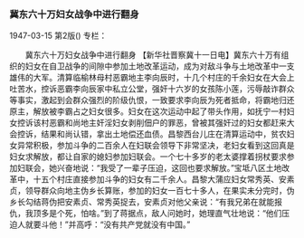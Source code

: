 ### 冀东六十万妇女战争中进行翻身

1947-03-15
第2版()
专栏：

　　冀东六十万妇女战争中进行翻身
    【新华社晋察冀十一日电】冀东六十万有组织的妇女在自卫战争的间隙中参加土地改革运动，成为对敌斗争与土地改革中一支雄伟的大军。清算临榆林母村恶霸地主李向辰时，十几个村庄的千余妇女在大会上吐苦水，控诉恶霸李向辰家中私立公堂，强奸十六岁的女孩陈小莲，污辱敲诈群众等事实，激起到会群众强烈的阶级仇恨，一致要求李向辰为死者抵命，将霸地归还原主，解放被李霸占之妇女很多。妇女在这次运动中起了带头作用，如抚宁一村妇女控诉该村恶霸和尚地主奸淫妇女剥削佃户的罪恶，曾被其强奸过的妇女都赶来大会控诉，结果和尚认错，拿出土地偿还血债。昌黎西台儿庄在清算运动中，贫农妇女异常积极，参加斗争的二百余人在妇联会领导下非常坚决，老妇女看到这回真是妇女求解放，都让自家的媳妇参加妇联会。一个七十多岁的老太婆撑着拐杖要求参加妇联会，她兴奋地说：“我受了一辈子压迫，这回也要求解放。”宝坻八区土地改革中，十五个村庄直接参加斗争的妇女有二千余人。昌黎大蒲应妇女常秀英、安素贞，领导群众向地主伪乡长算账，参加的妇女一百七十多人，在果实未分完时，伪乡长勾结蒋伪把安素贞、常秀英捉去，安素贞对他父亲说：“有我兄弟在就能报仇，我顶多是个死，怕啥。”到了蒋据点，敌人问她时，她理直气壮地说：“他们压迫人就要斗他！”并高呼：“没有共产党就没有中国。”
